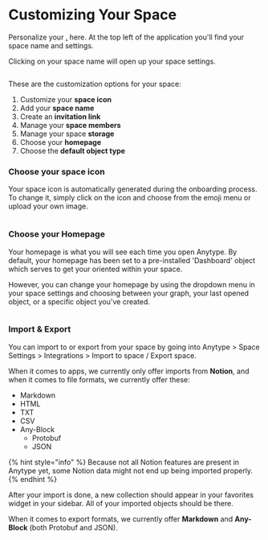 # Customizing Your Space

Personalize your [.](./ "mention") here. At the top left of the application you'll find your space name and settings.

Clicking on your space name will open up your space settings.

<figure><img src="../../.gitbook/assets/image (76).png" alt=""><figcaption></figcaption></figure>

These are the customization options for your space:

1. Customize your **space icon**
2. Add your **space name**
3. Create an **invitation link**&#x20;
4. Manage your **space members**
5. Manage your space **storage**
6. Choose your **homepage**
7. Choose the **default object type**

### Choose your space icon

Your space icon is automatically generated during the onboarding process. To change it, simply click on the icon and choose from the emoji menu or upload your own image.

<figure><img src="../../.gitbook/assets/Screenshot 2023-08-17 at 18.13.04.png" alt=""><figcaption></figcaption></figure>

### Choose your Homepage

Your homepage is what you will see each time you open Anytype. By default, your homepage has been set to a pre-installed 'Dashboard' object which serves to get your oriented within your space.

However, you can change your homepage by using the dropdown menu in your space settings and choosing between your graph, your last opened object, or a specific object you've created.

<figure><img src="../../.gitbook/assets/Screenshot 2023-08-17 at 18.27.47.png" alt=""><figcaption></figcaption></figure>

### Import & Export

You can import to or export from your space by going into Anytype > Space Settings > Integrations > Import to space / Export space.

When it comes to apps, we currently only offer imports from **Notion**, and when it comes to file formats, we currently offer these:

* Markdown
* HTML
* TXT
* CSV
* Any-Block&#x20;
  * Protobuf
  * JSON

{% hint style="info" %}
Because not all Notion features are present in Anytype yet, some Notion data might not end up being imported properly.
{% endhint %}

After your import is done, a new collection should appear in your favorites widget in your sidebar. All of your imported objects should be there.

When it comes to export formats, we currently offer **Markdown** and **Any-Block** (both Protobuf and JSON).
